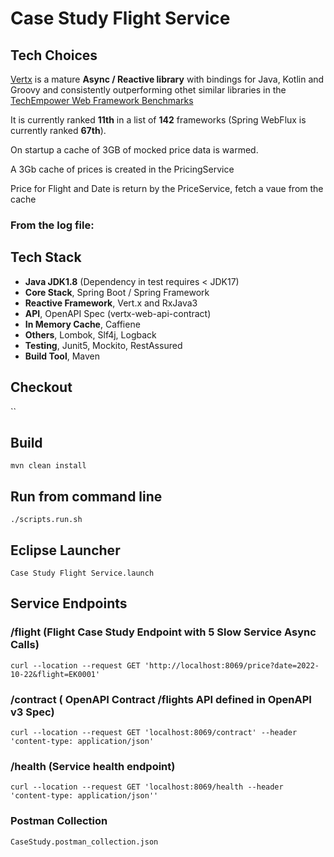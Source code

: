 # Case Study Flight Service

## Tech Choices

[Vertx][1] is a mature **Async / Reactive library** with bindings for Java, Kotlin and Groovy
and consistently outperforming othet similar libraries in the [TechEmpower Web Framework Benchmarks][2]

It is currently ranked **11th** in a list of **142** frameworks (Spring WebFlux is currently ranked **67th**).

[1]: https://vertx.io "Title"
[2]: https://www.techempower.com/benchmarks/#section=data-r21&test=composite "Title"


On startup a cache of 3GB of mocked price data is warmed.

A 3Gb cache of prices is created in the PricingService

Price for Flight and Date is return by the PriceService, fetch a vaue from the cache

### From the log file: ###

## Tech Stack

- **Java JDK1.8** (Dependency in test requires < JDK17)
- **Core Stack**, Spring Boot / Spring Framework
- **Reactive Framework**, Vert.x and RxJava3
- **API**, OpenAPI Spec (vertx-web-api-contract)
- **In Memory Cache**, Caffiene
- **Others**, Lombok, Slf4j, Logback
- **Testing**, Junit5, Mockito, RestAssured
- **Build Tool**, Maven

## Checkout

``

## Build

`mvn clean install`

## Run from command line

`./scripts.run.sh`

## Eclipse Launcher

`Case Study Flight Service.launch`

## Service Endpoints

### /flight (Flight Case Study Endpoint with 5 Slow Service Async Calls)

`curl --location --request GET 'http://localhost:8069/price?date=2022-10-22&flight=EK0001'`

### /contract ( OpenAPI Contract /flights API defined in OpenAPI v3 Spec)

`curl --location --request GET 'localhost:8069/contract' --header 'content-type: application/json'`

### /health (Service health endpoint)

`curl --location --request GET 'localhost:8069/health --header 'content-type: application/json''`

### Postman Collection

`CaseStudy.postman_collection.json`

